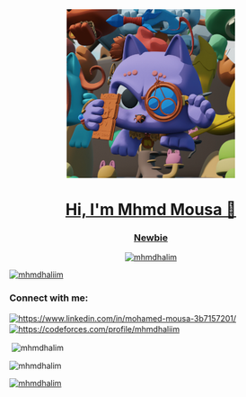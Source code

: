 <div align="center" dir="auto">
          <animated-image data-catalyst="" style="width: 300px;"><a target="_blank" rel="noopener noreferrer" href="1920x1080bb-80.png" data-target="animated-image.originalLink"><img alt="gif" align="center" src="1920x1080bb-80.png" height="300/" style="max-width: 100%; display: inline-block;" data-target="animated-image.originalImage"></a>
      <span class="AnimatedImagePlayer" data-target="animated-image.player" hidden="">
        <a data-target="animated-image.replacedLink" class="AnimatedImagePlayer-images" href="1920x1080bb-80.png" target="_blank">
      </span></animated-image>
    </div>


<h1 align="center">Hi, I'm Mhmd Mousa 👋</h1>
<h3 align="center">Newbie</h3>

<p align="center"> <img src="https://komarev.com/ghpvc/?username=mhmdhalim&label=Profile%20views&color=0e75b6&style=flat" alt="mhmdhalim" /> </p>

<p align="left"> <a href="https://twitter.com/mhmdhaliim" target="blank"><img src="https://img.shields.io/twitter/follow/mhmdhaliim?logo=twitter&style=for-the-badge" alt="mhmdhaliim" /></a> </p>

<h3 align="left">Connect with me:</h3>
<p align="left">
<a href="https://linkedin.com/in/https://www.linkedin.com/in/mohamed-mousa-3b7157201/" target="blank"><img align="center" src="https://raw.githubusercontent.com/rahuldkjain/github-profile-readme-generator/master/src/images/icons/Social/linked-in-alt.svg" alt="https://www.linkedin.com/in/mohamed-mousa-3b7157201/" height="30" width="40" /></a>
<a href="https://codeforces.com/profile/https://codeforces.com/profile/mhmdhaliim" target="blank"><img align="center" src="https://raw.githubusercontent.com/rahuldkjain/github-profile-readme-generator/master/src/images/icons/Social/codeforces.svg" alt="https://codeforces.com/profile/mhmdhaliim" height="30" width="40" /></a>
</p>

<p><img align="left" src="https://github-readme-stats.vercel.app/api/top-langs?username=mhmdhalim&show_icons=true&locale=en&layout=compact" alt="mhmdhalim" style="display: none" /></p>
<p>&nbsp;<img align="center" src="https://github-readme-stats.vercel.app/api?username=mhmdhalim&show_icons=true&locale=en" alt="mhmdhalim" /></p>

<p><img align="center" src="https://github-readme-streak-stats.herokuapp.com/?user=mhmdhalim&" alt="mhmdhalim" /></p>

<p align="left"> <a href="https://github.com/ryo-ma/github-profile-trophy"><img src="https://github-profile-trophy.vercel.app/?username=mhmdhalim" alt="mhmdhalim" /></a> </p>


        

